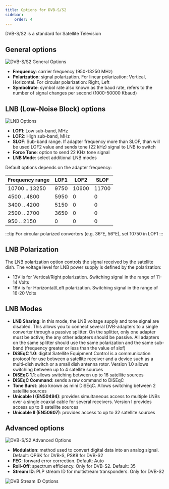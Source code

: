 ```yaml
---
title: Options for DVB-S/S2
sidebar:
    order: 4
---
```


DVB-S/S2 is a standard for Satellite Television

## General options

![DVB-S/S2 General Options](https://cdn.cesbo.com/help/astra/receiving/dvb/s/general.png)

- **Frequency**: carrier frequency (950-13250 MHz)
- **Polarization**: signal polarization. For linear polarization: Vertical, Horizontal. For circular polarization: Right, Left
- **Symbolrate**: symbol rate also known as the baud rate, refers to the number of signal changes per second (1000-50000 Kbaud)

## LNB (Low-Noise Block) options

![LNB Options](https://cdn.cesbo.com/help/astra/receiving/dvb/s/lnb.png)

- **LOF1**: Low sub-band, MHz
- **LOF2**: High sub-band, MHz
- **SLOF**: Sub-band range. If adapter frequency more than SLOF, than will be used LOF2 value and sends tone (22 kHz) signal to LNB to switch
- **Force Tone**: option to send 22 KHz tone signal
- **LNB Mode**: select additional LNB modes

Default options depends on the adapter frequency:

| Frequency range | LOF1 | LOF2 | SLOF |
| --- | --- | --- | --- |
| 10700 .. 13250 | 9750 | 10600 | 11700 |
| 4500 .. 4800 | 5950 | 0 | 0 |
| 3400 .. 4200 | 5150 | 0 | 0 |
| 2500 .. 2700 | 3650 | 0 | 0 |
| 950 .. 2150 | 0 | 0 | 0 |

:::tip
For circular polarized converters (e.g. 36°E, 56°E), set 10750 in LOF1
:::

## LNB Polarization

The LNB polarization option controls the signal received by the satellite dish. The voltage level for LNB power supply is defined by the polarization:

- 13V is for Vertical/Right polarization. Switching signal in the range of 11-14 Volts
- 18V is for Horizontal/Left polarization. Switching signal in the range of 16-20 Volts

## LNB Modes

- **LNB Sharing**: in this mode, the LNB voltage supply and tone signal are disabled. This allows you to connect several DVB-adapters to a single converter through a passive splitter. On the splitter, only one adapter must be active; the any other adapters should be passive. All adapters on the same splitter should use the same polarization and the same sub-band (frequency greater or less than the value of slof)
- **DiSEqC 1.0**: digital Satellite Equipment Control is a communication protocol for use between a satellite receiver and a device such as a multi-dish switch or a small dish antenna rotor. Version 1.0 allows switching between up to 4 satellite sources
- **DiSEqC 1.1**: allows switching between up to 16 satellite sources
- **DiSEqC Command**: sends a raw command to DiSEqC
- **Tone Burst**: also known as mini DiSEqC. Allows switching between 2 satellite sources
- **Unicable I (EN50494)**: provides simultaneous access to multiple LNBs over a single coaxial cable for several receivers. Version I provides access up to 8 satellite sources
- **Unicable II (EN50607)**: provides access to up to 32 satellite sources

## Advanced options

![DVB-S/S2 Advanced Options](https://cdn.cesbo.com/help/astra/receiving/dvb/s/advanced.png)

- **Modulation**: method used to convert digital data into an analog signal. Default: QPSK for DVB-S, PSK8 for DVB-S2
- **FEC**: forward error correction. Default: Auto
- **Roll-Off**: spectrum efficiency. Only for DVB-S2. Default: 35
- **Stream ID**: PLP stream ID for multistream transponders. Only for DVB-S2

![DVB Stream ID Options](https://cdn.cesbo.com/help/astra/receiving/dvb/s/stream-id.png)
